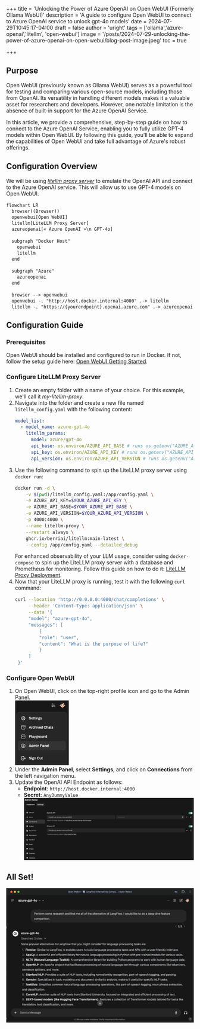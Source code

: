 +++
title = 'Unlocking the Power of Azure OpenAI on Open WebUI (Formerly Ollama WebUI)'
description = 'A guide to configure Open WebUI to connect to Azure OpenAI service to unlock gpt-4o models'
date = 2024-07-29T10:45:17-04:00
draft = false
author = 'uright'
tags = ['ollama','azure-openai','litellm', 'open-webui']
image = '/posts/2024-07-29-unlocking-the-power-of-azure-openai-on-open-webui/blog-post-image.jpeg'
toc = true

+++

## Purpose

Open WebUI (previously known as Ollama WebUI) serves as a powerful tool for testing and comparing various open-source models, including those from OpenAI. Its versatility in handling different models makes it a valuable asset for researchers and developers. However, one notable limitation is the absence of built-in support for the Azure OpenAI Service.

In this article, we provide a comprehensive, step-by-step guide on how to connect to the Azure OpenAI Service, enabling you to fully utilize GPT-4 models within Open WebUI. By following this guide, you'll be able to expand the capabilities of Open WebUI and take full advantage of Azure's robust offerings.

## Configuration Overview

We will be using [*litellm proxy server*](https://www.litellm.ai/) to emulate the OpenAI API and connect to the Azure OpenAI service. This will allow us to use GPT-4 models on Open WebUI.

```mermaid
flowchart LR
  browser((Browser))
  openwebui[Open WebUI]
  litellm[LiteLLM Proxy Server]
  azureopenai[« Azure OpenAI »\n GPT-4o]
  
  subgraph "Docker Host"
    openwebui
    litellm
  end

  subgraph "Azure"
    azureopenai
  end

  browser --> openwebui
  openwebui -. "http://host.docker.internal:4000" .-> litellm
  litellm -. "https://{yourendpoint}.openai.azure.com" .-> azureopenai
```

## Configuration Guide

### Prerequisites

Open WebUI should be installed and configured to run in Docker. If not, follow the setup guide here: [Open WebUI Getting Started](https://docs.openwebui.com/getting-started/).

### Configure LiteLLM Proxy Server

1. Create an empty folder with a name of your choice. For this example, we'll call it *my-litellm-proxy*.
2. Navigate into the folder and create a new file named `litellm_config.yaml` with the following content:
   ```yaml
   model_list:
     - model_name: azure-gpt-4o
       litellm_params:
         model: azure/gpt-4o
         api_base: os.environ/AZURE_API_BASE # runs os.getenv("AZURE_API_BASE")
         api_key: os.environ/AZURE_API_KEY # runs os.getenv("AZURE_API_KEY")
         api_version: os.environ/AZURE_API_VERSION # runs os.getenv("AZURE_API_VERSION")
   ```
3. Use the following command to spin up the LiteLLM proxy server using `docker run`:
    ```bash
    docker run -d \
        -v $(pwd)/litellm_config.yaml:/app/config.yaml \
        -e AZURE_API_KEY=$YOUR_AZURE_API_KEY \
        -e AZURE_API_BASE=$YOUR_AZURE_API_BASE \
        -e AZURE_API_VERSION=$YOUR_AZURE_API_VERSION \
        -p 4000:4000 \
        --name litellm-proxy \
        --restart always \
        ghcr.io/berriai/litellm:main-latest \
        --config /app/config.yaml --detailed_debug
    ```
    For enhanced observability of your LLM usage, consider using `docker-compose` to spin up the LiteLLM proxy server with a database and Prometheus for monitoring. Follow this guide on how to do it: [LiteLLM Proxy Deployment](https://docs.litellm.ai/docs/proxy/deploy).
4. Now that your LiteLLM proxy is running, test it with the following `curl` command:
   ```bash
   curl --location 'http://0.0.0.0:4000/chat/completions' \
        --header 'Content-Type: application/json' \
        --data '{
        "model": "azure-gpt-4o",
        "messages": [
            {
            "role": "user",
            "content": "What is the purpose of life?"
            }
        ]
    }'
   ```

### Configure Open WebUI
1. On Open WebUI, click on the top-right profile icon and go to the Admin Panel.
    <br/><img src="openwebui-profile-menu.png" style="width:30%;align:center" alt="openwebui-profile-menu" />
2. Under the **Admin Panel**, select **Settings**, and click on **Connections** from the left navigation menu.
3. Update the OpenAI API Endpoint as follows:
   - **Endpoint**: `http://host.docker.internal:4000`
   - **Secret**: `AnyDummyValue`
   ![OpenAI Config Setting](openai-config-setting.png)

## All Set!

![You're all set!](all-set.png)